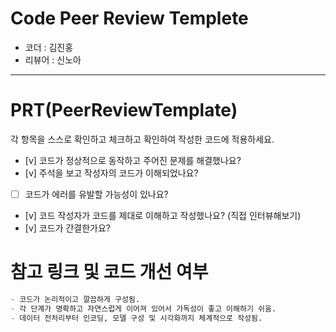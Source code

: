 # Code Peer Review Templete

- 코더 : 김진홍
- 리뷰어 : 신노아

---

# PRT(PeerReviewTemplate)

각 항목을 스스로 확인하고 체크하고 확인하여 작성한 코드에 적용하세요.

- [v] 코드가 정상적으로 동작하고 주어진 문제를 해결했나요?
- [v] 주석을 보고 작성자의 코드가 이해되었나요?
- [ ] 코드가 에러를 유발할 가능성이 있나요?
- [v] 코드 작성자가 코드를 제대로 이해하고 작성했나요? (직접 인터뷰해보기)
- [v] 코드가 간결한가요?


# 참고 링크 및 코드 개선 여부
```python
- 코드가 논리적이고 깔끔하게 구성됨.
- 각 단계가 명확하고 자연스럽게 이어져 있어서 가독성이 좋고 이해하기 쉬움.
- 데이터 전처리부터 인코딩, 모델 구성 및 시각화까지 체계적으로 작성됨.

```
